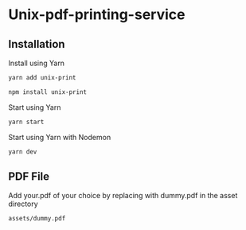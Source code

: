 # Unix-pdf-printing-service

## Installation

Install using Yarn

```bash
yarn add unix-print
```

```bash
npm install unix-print
```

Start using Yarn

```bash
yarn start
```

Start using Yarn with Nodemon

```bash
yarn dev
```
## PDF File
Add your.pdf of your choice by replacing with dummy.pdf in the asset directory

```bash
assets/dummy.pdf
```